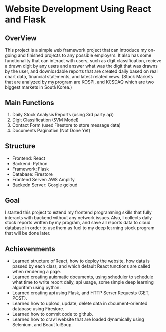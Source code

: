 # Website Development Using React and Flask

## OverView
This project is a simple web framework project that can introduce my on-going and finished projects to any possible employers.
It also has some functionality that can interact with users, such as digit classification, recieve a drawn digit by any users and answer what was the digit that was drawns by the user, and downloadable reports that are created daily based on real chart data, financial statements, and latest related news. (Stock Markets that are analyzed by my program are KOSPI, and KOSDAQ which are two biggest markets in South Korea.)

## Main Functions
1. Daily Stock Analysis Reports (using 3rd party api)
2. Digit Classification (SVM Model)
3. Contact Form (used Firestore to store message data)
4. Documents Pagination (Not Done Yet)

## Structure
- Frontend: React
- Backend: Python
- Framework: Flask
- Database: Firestore
- Frontend Server: AWS Amplify
- Backedn Server: Google gcloud

## Goal
I started this project to extend my frontend programming skills that fully interacts with backend without any network issues. Also, I collects daily stock reports written by my program, and save all reports data to cloud database in order to use them as fuel to my deep learning stock program that will be done later.

## Achievenments
- Learned structure of React, how to deploy the website, how data is passed by each class, and which default React functions are called when rendering a page.
- Learned creating automatic documents, using scheduler to schedule what time to write report daily, api usage, some simple deep learning algorithm using python.
- Learned creating api using Flask, and HTTP Server Requests (GET, POST).
- Learned how to upload, update, delete data in document-oriented database using Firestore.
- Learned how to commit code to github.
- Learned how to crawl website that are loaded dynamically using Selenium, and BeautifulSoup.
